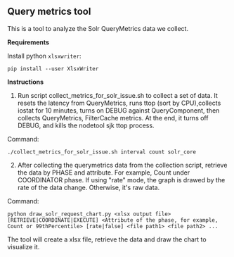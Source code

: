 ## Query metrics tool

This is a tool to analyze the Solr QueryMetrics data we collect. 

**Requirements**

Install python `xlsxwriter`: 

```
pip install --user XlsxWriter
```

**Instructions**

1. Run script collect_metrics_for_solr_issue.sh to collect a set of data. It resets the latency from QueryMetrics, runs ttop (sort by CPU),collects iostat for 10 minutes, turns on DEBUG against QueryComponent, then collects QueryMetrics, FilterCache metrics. At the end, it turns off DEBUG, and kills the nodetool sjk ttop process.

Command:

```
./collect_metrics_for_solr_issue.sh interval count solr_core
```
  
2. After collecting the querymetrics data from the collection script, retrieve the data by PHASE and attribute. For example, Count under COORDINATOR phase. If using "rate" mode, the graph is drawed by the rate of the data change. Otherwise, it's raw data.

Command:

```
python draw_solr_request_chart.py <xlsx output file> [RETRIEVE|COORDINATE|EXECUTE] <Attribute of the phase, for example, Count or 99thPercentile> [rate|false] <file path1> <file path2> ...
```  

The tool will create a xlsx file, retrieve the data and draw the chart to visualize it. 
